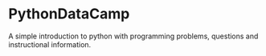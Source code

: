 # PythonDataCamp
A simple introduction to python with programming problems, questions and instructional information.
